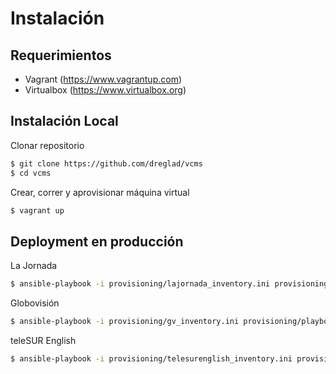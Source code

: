 # Instalación #

## Requerimientos ##

* Vagrant (https://www.vagrantup.com)
* Virtualbox (https://www.virtualbox.org)


## Instalación Local ##

Clonar repositorio
```bash
$ git clone https://github.com/dreglad/vcms
$ cd vcms
```

Crear, correr y aprovisionar máquina virtual
```bash
$ vagrant up
```


## Deployment en producción ##

La Jornada
```bash
$ ansible-playbook -i provisioning/lajornada_inventory.ini provisioning/playbook.yml
```


Globovisión
```bash
$ ansible-playbook -i provisioning/gv_inventory.ini provisioning/playbook.yml
```


teleSUR English
```bash
$ ansible-playbook -i provisioning/telesurenglish_inventory.ini provisioning/playbook.yml
```
